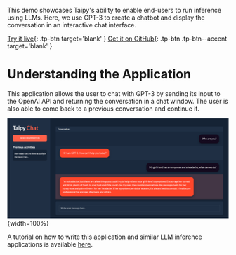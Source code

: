 This demo showcases Taipy's ability to enable end-users to run inference using LLMs. Here, we
use GPT-3 to create a chatbot and display the conversation in an interactive chat interface.

[Try it live](https://demo-llm-chat.taipy.cloud/){: .tp-btn target='blank' }
[Get it on GitHub](https://github.com/Avaiga/demo-llm-chat){: .tp-btn .tp-btn--accent target='blank' }

# Understanding the Application
This application allows the user to chat with GPT-3 by sending 
its input to the OpenAI API and returning the conversation in 
a chat window. The user is also able to come back to a previous 
conversation and continue it.

![ChatBot](images/chatbot_meds_conv.png){width=100%}

A tutorial on how to write this application and similar 
LLM inference applications is available [here](../tutorials/chatbot/index.md).